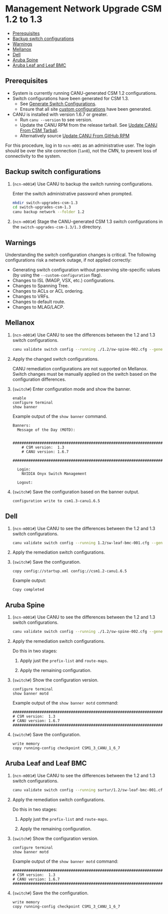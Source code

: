 # Management Network Upgrade CSM 1.2 to 1.3

- [Prerequisites](#prerequisites)
- [Backup switch configurations](#backup-switch-configurations)
- [Warnings](#warnings)
- [Mellanox](#mellanox)
- [Dell](#dell)
- [Aruba Spine](#aruba-spine)
- [Aruba Leaf and Leaf BMC](#aruba-leaf-and-leaf-bmc)

## Prerequisites

- System is currently running CANU-generated CSM 1.2 configurations.
- Switch configurations have been generated for CSM 1.3.
  - See [Generate Switch Configurations](generate_switch_configs.md).
  - Ensure that all site [custom configurations](https://github.com/Cray-HPE/canu/#generate-switch-configs-including-custom-configurations) have been generated.
- CANU is installed with version 1.6.7 or greater.
  - Run `canu --version` to see version.
  - Update the CANU RPM from the release tarball. See [Update CANU From CSM Tarball](canu/update_canu_from_csm_tarball.md).
  - Alternatively source [Update CANU From GitHub RPM](canu_install_update.md)

For this procedure, log in to `ncn-m001` as an administrative user. The login should be over the site connection (`lan0`), not the CMN, to prevent loss of connectivity to the system.

## Backup switch configurations

1. (`ncn-m001#`) Use CANU to backup the switch running configurations.

    Enter the switch administrative password when prompted.

     ```bash
     mkdir switch-upgrades-csm-1.3
     cd switch-upgrades-csm-1.3
     canu backup network --folder 1.2
     ```

1. (`ncn-m001#`) Stage the CANU-generated CSM 1.3 switch configurations in the `switch-upgrades-csm-1.3/1.3` directory.

## Warnings

Understanding the switch configuration changes is critical. The following configurations risk a network outage, if not applied correctly:

- Generating switch configuration without preserving site-specific values (by using the `--custom-configuration` flag).
- Changes to ISL (MAGP, VSX, etc.) configurations.
- Changes to Spanning Tree.
- Changes to ACLs or ACL ordering.
- Changes to VRFs.
- Changes to default route.
- Changes to MLAG/LACP.
  
## Mellanox

1. (`ncn-m001#`) Use CANU to see the differences between the 1.2 and 1.3 switch configurations.

     ```bash
     canu validate switch config --running ./1.2/sw-spine-002.cfg --generated ./1.3/sw-spine-002.cfg --vendor mellanox
     ```

1. Apply the changed switch configurations.

    CANU remediation configurations are not supported on Mellanox. Switch changes must be manually applied on the switch based on the configuration differences.

1. (`switch#`) Enter configuration mode and show the banner.

   ```text
   enable
   configure terminal
   show banner
   ```

   Example output of the `show banner` command.

   ```text
   Banners:
     Message of the Day (MOTD):

       ###############################################################################
       # CSM version:  1.3
       # CANU version: 1.6.7
       ###############################################################################

     Login:
       NVIDIA Onyx Switch Management

     Logout:
   ```

1. (`switch#`) Save the configuration based on the banner output.

   ```text
   configuration write to csm1.3-canu1.6.5
   ```

## Dell

1. (`ncn-m001#`) Use CANU to see the differences between the 1.2 and 1.3 switch configurations.

     ```bash
     canu validate switch config --running 1.2/sw-leaf-bmc-001.cfg --generated 1.3/sw-leaf-bmc-001.cfg --vendor dell --remediation
     ```

1. Apply the remediation switch configurations.

1. (`switch#`) Save the configuration.

   ```text
   copy config://startup.xml config://csm1.2-canu1.6.5
   ```

   Example output:

   ```text
   Copy completed
   ```

## Aruba Spine

1. (`ncn-m001#`) Use CANU to see the differences between the 1.2 and 1.3 switch configurations.

    ```bash
    canu validate switch config --running ./1.2/sw-spine-002.cfg --generated ./1.3/sw-spine-002.cfg --vendor aruba --remediation
    ```

1. Apply the remediation switch configurations.

    Do this in two stages:

    1. Apply just the `prefix-list` and `route-maps`.

    1. Apply the remaining configuration.

1. (`switch#`) Show the configuration version.

   ```text
   configure terminal
   show banner motd
   ```

   Example output of the `show banner motd` command:

   ```text
   ###############################################################################
   # CSM version:  1.3
   # CANU version: 1.6.7
   ###############################################################################
   ```

1. (`switch#`) Save the configuration.

   ```text
   write memory
   copy running-config checkpoint CSM1_3_CANU_1_6_7
   ```

## Aruba Leaf and Leaf BMC

1. (`ncn-m001#`) Use CANU to see the differences between the 1.2 and 1.3 switch configurations.

   ```bash
   canu validate switch config --running surtur/1.2/sw-leaf-bmc-001.cfg --generated surtur/1.3/sw-leaf-bmc-001.cfg --vendor aruba --remediation
   ```

1. Apply the remediation switch configurations.

    Do this in two stages:

    1. Apply just the `prefix-list` and `route-maps`.

    1. Apply the remaining configuration.

1. (`switch#`) Show the configuration version.

   ```text
   configure terminal
   show banner motd
   ```

   Example output of the `show banner motd` command:

   ```text
   ###############################################################################
   # CSM version:  1.3
   # CANU version: 1.6.7
   ###############################################################################
   ```

1. (`switch#`) Save the the configuration.

   ```text
   write memory
   copy running-config checkpoint CSM1_3_CANU_1_6_7
   ```
